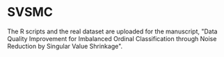 # SVSMC

The R scripts and the real dataset are uploaded for the manuscript, "Data Quality Improvement for Imbalanced Ordinal Classification through Noise Reduction by Singular Value Shrinkage".

